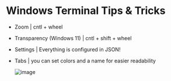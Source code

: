 # Windows Terminal Tips & Tricks
* Zoom | cntl + wheel
* Transparency (Windows 11) | cntl + shift + wheel
* Settings | Everything is configured in JSON!
* Tabs | you can set colors and a name for easier readability

  ![image](https://github.com/davidclin/windows-terminal-tips-and-tricks/assets/6853545/ca9dc81e-1d8f-47be-880c-133b8b34f4ed)
